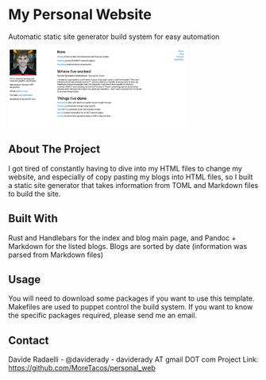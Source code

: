 # My Personal Website
Automatic static site generator build system for easy automation

<img src="./images/website.jpg" alt="Screenshot" width="360" height="160">

## About The Project
I got tired of constantly having to dive into my HTML files to change my website, and especially of copy pasting my blogs into HTML files, so I built a static site generator that takes information from TOML and Markdown files to build the site.

## Built With
Rust and Handlebars for the index and blog main page, and Pandoc + Markdown for the listed blogs. Blogs are sorted by date (information was parsed from Markdown files)

## Usage
You will need to download some packages if you want to use this template. Makefiles are used to puppet control the build system. If you want to know the specific packages required, please send me an email.

## Contact
Davide Radaelli - @daviderady - daviderady AT gmail DOT com
Project Link: https://github.com/MoreTacos/personal_web